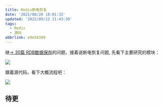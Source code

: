 ```yaml
---
title: Redis断电恢复
date: '2021/08/28 18:01:32'
updated: '2022/09/22 21:43:30'
tags:
  - Redis
  - 源码
abbrlink: e9e58399
---
```



继[→ 30篇 RDB数据保存](https://blog.imrcrab.com/archives/44b34745.html)的问题，接着说断电恢复问题,
先看下主要研究的模块：
<!--more-->
![](https://crab-1251738482.cos.ap-guangzhou.myqcloud.com/2022/redis-%E6%96%AD%E7%94%B5%E6%81%A2%E5%A4%8D-1.png)



跟着源代码，看下大概流程吧：

![](https://crab-1251738482.cos.ap-guangzhou.myqcloud.com/2022/redis%E6%96%AD%E7%94%B5%E6%81%A2%E5%A4%8D-2.png)

## 待更
